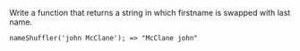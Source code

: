 Write a function that returns a string in which firstname is swapped with last name.

```
nameShuffler('john McClane'); => "McClane john"
```
